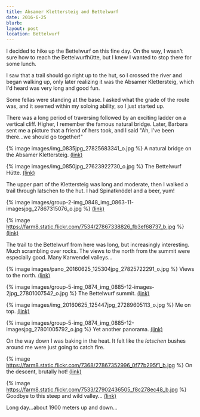 ```yaml
---
title: Absamer Klettersteig and Bettelwurf
date: 2016-6-25
blurb: 
layout: post
location: Bettelwurf
---
```


I decided to hike up the Bettelwurf on this fine day. On the way, I wasn't sure
how to reach the Bettelwurfhütte, but I knew I wanted to stop there for some lunch.

I saw that a trail should go right up to the hut, so I crossed the river
and began walking up, only later realizing it was the Absamer Klettersteig,
which I'd heard was very long and good fun.

Some fellas were standing at the base. I asked what the grade of the route
was, and it seemed within my soloing ability, so I just started up.

There was a long period of traversing followed by an exciting ladder on a
vertical cliff. Higher, I remember the famous natural bridge.
Later, Barbara sent me a picture that a friend of hers took, and I said
"Ah, I've been there...we should go together!"

{% image images/img_0835jpg_27825683341_o.jpg %}
A natural bridge on the Absamer Klettersteig.
<a href='https://www.flickr.com/photos/55338612@N00/27825683341'>(link)</a>



{% image images/img_0850jpg_27623922730_o.jpg %}
The Bettelwurf Hütte.
<a href='https://www.flickr.com/photos/55338612@N00/27623922730'>(link)</a>

The upper part of the Klettersteig was long and moderate, then I walked
a trail through latschen to the hut. I had Spinatknödel and a beer, yum!

{% image images/group-2-img_0848_img_0863-11-imagesjpg_27867315076_o.jpg %}
<a href='https://www.flickr.com/photos/55338612@N00/27867315076'>(link)</a>



{% image https://farm8.static.flickr.com/7534/27867338826_fb3ef68737_b.jpg %}
<a href='https://www.flickr.com/photos/55338612@N00/27867338826'>(link)</a>

The trail to the Bettelwurf from here was long, but increasingly
interesting. Much scrambling over rocks. The views to the north from the summit
were especially good. Many Karwendel valleys...

{% image images/pano_20160625_125304jpg_27825722291_o.jpg %}
Views to the north.
<a href='https://www.flickr.com/photos/55338612@N00/27825722291'>(link)</a>



{% image images/group-5-img_0874_img_0885-12-images-2jpg_27801007542_o.jpg %}
The Bettelwurf summit.
<a href='https://www.flickr.com/photos/55338612@N00/27801007542'>(link)</a>



{% image images/img_20160625_125447jpg_27289605113_o.jpg %}
Me on top.
<a href='https://www.flickr.com/photos/55338612@N00/27289605113'>(link)</a>



{% image images/group-5-img_0874_img_0885-12-imagesjpg_27801005792_o.jpg %}
Yet another panorama.
<a href='https://www.flickr.com/photos/55338612@N00/27801005792'>(link)</a>

On the way down I was baking in the heat. It felt like the _latschen_
bushes around me were just going to catch fire.

{% image https://farm8.static.flickr.com/7368/27867352996_0f77b295f1_b.jpg %}
On the descent, brutally hot!
<a href='https://www.flickr.com/photos/55338612@N00/27867352996'>(link)</a>



{% image https://farm8.static.flickr.com/7533/27902436505_f8c278ec48_b.jpg %}
Goodbye to this steep and wild valley...
<a href='https://www.flickr.com/photos/55338612@N00/27902436505'>(link)</a>

Long day...about 1900 meters up and down...


